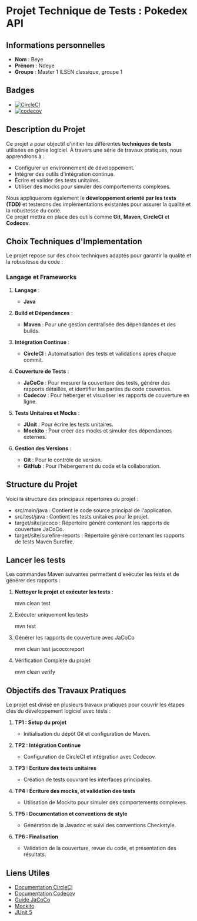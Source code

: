 # Projet Technique de Tests : Pokedex API

## Informations personnelles


- **Nom** : Beye
- **Prénom** : Ndeye
- **Groupe** : Master 1 ILSEN classique, groupe 1



## Badges

- [![CircleCI](https://dl.circleci.com/status-badge/img/gh/Ndeye-Beye/ceri-m1-techniques-de-test/tree/master.svg?style=svg)](https://dl.circleci.com/status-badge/redirect/gh/Ndeye-Beye/ceri-m1-techniques-de-test/tree/master)
- [![codecov](https://codecov.io/gh/Ndeye-Beye/ceri-m1-techniques-de-test/graph/badge.svg?token=HPB0N67IYG)](https://codecov.io/gh/Ndeye-Beye/ceri-m1-techniques-de-test)



## Description du Projet

Ce projet a pour objectif d'initier les différentes **techniques de tests** utilisées en génie logiciel.
À travers une série de travaux pratiques, nous apprendrons à :

- Configurer un environnement de développement.
- Intégrer des outils d'intégration continue.
- Écrire et valider des tests unitaires.
- Utiliser des mocks pour simuler des comportements complexes.

Nous appliquerons également le **développement orienté par les tests (TDD)** et testerons des implémentations existantes pour assurer la qualité et la robustesse du code.  
Ce projet mettra en place des outils comme **Git**, **Maven**, **CircleCI** et **Codecov**.



## Choix Techniques d'Implementation

Le projet repose sur des choix techniques adaptés pour garantir la qualité et la robustesse du code :


### Langage et Frameworks

1. **Langage** :
   - **Java** 


2. **Build et Dépendances** :
   - **Maven** : Pour une gestion centralisée des dépendances et des builds.


3. **Intégration Continue** :
   - **CircleCI** : Automatisation des tests et validations après chaque commit.


4. **Couverture de Tests** :
   - **JaCoCo** : Pour mesurer la couverture des tests, générer des rapports détaillés, et identifier les parties du code couvertes.
   - **Codecov** : Pour héberger et visualiser les rapports de couverture en ligne.


5. **Tests Unitaires et Mocks** :
   - **JUnit** : Pour écrire les tests unitaires.
   - **Mockito** : Pour créer des mocks et simuler des dépendances externes.


6. **Gestion des Versions** :
   - **Git** : Pour le contrôle de version.
   - **GitHub** : Pour l’hébergement du code et la collaboration.



## Structure du Projet


Voici la structure des principaux répertoires du projet :

- src/main/java : Contient le code source principal de l'application.
- src/test/java : Contient les tests unitaires pour le projet.
- target/site/jacoco : Répertoire généré contenant les rapports de couverture JaCoCo.
- target/site/surefire-reports : Répertoire généré contenant les rapports de tests Maven Surefire.


## Lancer les tests
Les commandes Maven suivantes permettent d'exécuter les tests et de générer des rapports :

1.  **Nettoyer le projet et exécuter les tests** :
   
     mvn clean test
     
2. Exécuter uniquement les tests
  
    mvn test
    
3. Générer les rapports de couverture avec JaCoCo
 
    mvn clean test jacoco:report
     
4. Vérification Complète du projet
    
    mvn clean verify
    


## Objectifs des Travaux Pratiques


Le projet est divisé en plusieurs travaux pratiques pour couvrir les étapes clés du développement logiciel avec tests :

1. **TP1 : Setup du projet**
   - Initialisation du dépôt Git et configuration de Maven.

2. **TP2 : Intégration Continue**
   - Configuration de CircleCI et intégration avec Codecov.

3. **TP3 : Écriture des tests unitaires**
   - Création de tests couvrant les interfaces principales.

4. **TP4 : Écriture des mocks, et validation des tests**
   - Utilisation de Mockito pour simuler des comportements complexes.

5. **TP5 : Documentation et conventions de style**
   - Génération de la Javadoc et suivi des conventions Checkstyle.

6. **TP6 : Finalisation**
   - Validation de la couverture, revue du code, et présentation des résultats.


## Liens Utiles

- [Documentation CircleCI](https://circleci.com/docs/)
- [Documentation Codecov](https://docs.codecov.com/)
- [Guide JaCoCo](https://www.eclemma.org/jacoco/)
- [Mockito](https://site.mockito.org/)
- [JUnit 5](https://junit.org/junit5/)
